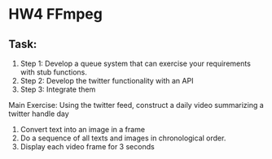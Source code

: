 # HW4 FFmpeg


## Task:
1. Step 1: Develop a queue system that can exercise your requirements with stub functions.
2. Step 2: Develop the twitter functionality with an API
3. Step 3: Integrate them


Main Exercise:
Using the twitter feed, construct a daily video summarizing a twitter handle day


1. Convert text into an image in a frame
2. Do a sequence of all texts and images in chronological order.
3. Display each video frame for 3 seconds
